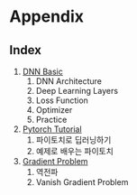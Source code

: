# Appendix

## Index

1. [DNN Basic](https://github.com/KhelKim/basic-nlp/tree/master/appendix/dnn_basic)
   1. DNN Architecture
   2. Deep Learning Layers
   3. Loss Function
   4. Optimizer
   5. Practice
2. [Pytorch Tutorial](https://github.com/KhelKim/basic-nlp/tree/master/appendix/pytorch_tutorial)
   1. 파이토치로 딥러닝하기
   2. 예제로 배우는 파이토치
3. [Gradient Problem](https://github.com/KhelKim/about-AI/tree/master/appendix/gradient_vanishing_exploding) 
   1. 역전파
   2. Vanish Gradient Problem

